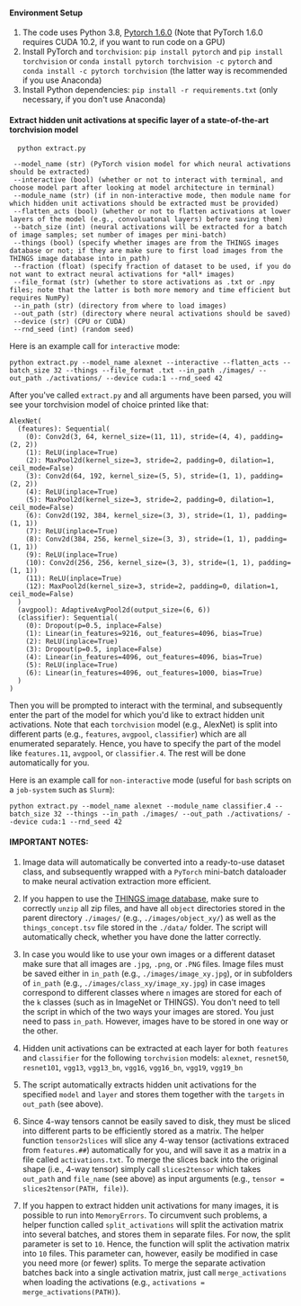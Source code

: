 #### Environment Setup

1. The code uses Python 3.8,  [Pytorch 1.6.0](https://pytorch.org/) (Note that PyTorch 1.6.0 requires CUDA 10.2, if you want to run code on a GPU)
2. Install PyTorch and `torchvision`: `pip install pytorch` and `pip install torchvision` or `conda install pytorch torchvision -c pytorch` and `conda install -c pytorch torchvision` (the latter way is recommended if you use Anaconda)
3. Install Python dependencies: `pip install -r requirements.txt` (only necessary, if you don't use Anaconda)

#### Extract hidden unit activations at specific layer of a state-of-the-art torchvision model 

```
  python extract.py
  
 --model_name (str) (PyTorch vision model for which neural activations should be extracted)
 --interactive (bool) (whether or not to interact with terminal, and choose model part after looking at model architecture in terminal)
 --module_name (str) (if in non-interactive mode, then module name for which hidden unit activations should be extracted must be provided)
 --flatten_acts (bool) (whether or not to flatten activations at lower layers of the model (e.g., convoluatonal layers) before saving them)
 --batch_size (int) (neural activations will be extracted for a batch of image samples; set number of images per mini-batch)
 --things (bool) (specify whether images are from the THINGS images database or not; if they are make sure to first load images from the THINGS image database into in_path)
 --fraction (float) (specify fraction of dataset to be used, if you do not want to extract neural activations for *all* images)
 --file_format (str) (whether to store activations as .txt or .npy files; note that the latter is both more memory and time efficient but requires NumPy)
 --in_path (str) (directory from where to load images)
 --out_path (str) (directory where neural activations should be saved)
 --device (str) (CPU or CUDA)
 --rnd_seed (int) (random seed)
```

Here is an example call for `interactive` mode:

```
python extract.py --model_name alexnet --interactive --flatten_acts --batch_size 32 --things --file_format .txt --in_path ./images/ --out_path ./activations/ --device cuda:1 --rnd_seed 42
```


After you've called `extract.py` and all arguments have been parsed, you will see your torchvision model of choice printed like that:

```
AlexNet(
  (features): Sequential(
    (0): Conv2d(3, 64, kernel_size=(11, 11), stride=(4, 4), padding=(2, 2))
    (1): ReLU(inplace=True)
    (2): MaxPool2d(kernel_size=3, stride=2, padding=0, dilation=1, ceil_mode=False)
    (3): Conv2d(64, 192, kernel_size=(5, 5), stride=(1, 1), padding=(2, 2))
    (4): ReLU(inplace=True)
    (5): MaxPool2d(kernel_size=3, stride=2, padding=0, dilation=1, ceil_mode=False)
    (6): Conv2d(192, 384, kernel_size=(3, 3), stride=(1, 1), padding=(1, 1))
    (7): ReLU(inplace=True)
    (8): Conv2d(384, 256, kernel_size=(3, 3), stride=(1, 1), padding=(1, 1))
    (9): ReLU(inplace=True)
    (10): Conv2d(256, 256, kernel_size=(3, 3), stride=(1, 1), padding=(1, 1))
    (11): ReLU(inplace=True)
    (12): MaxPool2d(kernel_size=3, stride=2, padding=0, dilation=1, ceil_mode=False)
  )
  (avgpool): AdaptiveAvgPool2d(output_size=(6, 6))
  (classifier): Sequential(
    (0): Dropout(p=0.5, inplace=False)
    (1): Linear(in_features=9216, out_features=4096, bias=True)
    (2): ReLU(inplace=True)
    (3): Dropout(p=0.5, inplace=False)
    (4): Linear(in_features=4096, out_features=4096, bias=True)
    (5): ReLU(inplace=True)
    (6): Linear(in_features=4096, out_features=1000, bias=True)
  )
)
```

Then you will be prompted to interact with the terminal, and subsequently enter the part of the model for which you'd like to extract hidden unit activations.
Note that each `torchvision` model (e.g., AlexNet) is split into different parts (e.g., `features`, `avgpool`, `classifier`) which are all enumerated separately.
Hence, you have to specify the part of the model like `features.11`, `avgpool`, or `classifier.4`. The rest will be done automatically for you.

Here is an example call for `non-interactive` mode (useful for `bash` scripts on a `job-system` such as `Slurm`):

```
python extract.py --model_name alexnet --module_name classifier.4 --batch_size 32 --things --in_path ./images/ --out_path ./activations/ --device cuda:1 --rnd_seed 42
```

#### IMPORTANT NOTES:

1. Image data will automatically be converted into a ready-to-use dataset class, and subsequently wrapped with a `PyTorch` mini-batch dataloader to make neural activation extraction more efficient.

2. If you happen to use the [THINGS image database](https://osf.io/jum2f/), make sure to correctly `unzip` all zip files, and have all `object` directories stored in the parent directory `./images/` (e.g., `./images/object_xy/`) as well as the `things_concept.tsv` file stored in the `./data/` folder. The script will automatically check, whether you have done the latter correctly. 

3. In case you would like to use your own images or a different dataset make sure that all images are `.jpg`, `.png`, or `.PNG` files. Image files must be saved either in `in_path` (e.g., `./images/image_xy.jpg`), or in subfolders of `in_path` (e.g., `./images/class_xy/image_xy.jpg`) in case images correspond to different classes where `n` images are stored for each of the `k` classes (such as in ImageNet or THINGS). You don't need to tell the script in which of the two ways your images are stored. You just need to pass `in_path`. However, images have to be stored in one way or the other.

4. Hidden unit activations can be extracted at each layer for both `features` and `classifier` for the following `torchvision` models: `alexnet`, `resnet50`, `resnet101`, `vgg13`, `vgg13_bn`, `vgg16`, `vgg16_bn`, `vgg19`, `vgg19_bn`

5. The script automatically extracts hidden unit activations for the specified `model` and `layer` and stores them together with the `targets` in `out_path` (see above).

6. Since 4-way tensors cannot be easily saved to disk, they must be sliced into different parts to be efficiently stored as a matrix. The helper function `tensor2slices` will slice any 4-way tensor (activations extraced from `features.##`) automatically for you, and will save it as a matrix in a file called `activations.txt`. To merge the slices back into the original shape (i.e., 4-way tensor) simply call `slices2tensor` which takes `out_path` and `file_name` (see above) as input arguments (e.g., `tensor = slices2tensor(PATH, file)`).

7. If you happen to extract hidden unit activations for many images, it is possible to run into `MemoryErrors`. To circumvent such problems, a helper function called `split_activations` will split the activation matrix into several batches, and stores them in separate files. For now, the split parameter is set to `10`. Hence, the function will split the activation matrix into `10` files. This parameter can, however, easily be modified in case you need more (or fewer) splits. To merge the separate activation batches back into a single activation matrix, just call `merge_activations` when loading the activations (e.g., `activations = merge_activations(PATH)`). 


